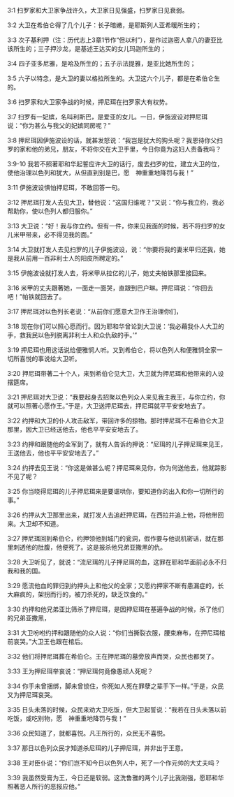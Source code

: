 <a id="1"></a>3:1  扫罗家和大卫家争战许久，大卫家日见强盛，扫罗家日见衰弱。  

<a id="2"></a>3:2  大卫在希伯仑得了几个儿子：长子暗嫩，是耶斯列人亚希暖所生的；  

<a id="3"></a>3:3  次子基利押（注：历代志上3章1节作“但以利”），是作过迦密人拿八的妻亚比该所生的；三子押沙龙，是基述王达买的女儿玛迦所生的；  

<a id="4"></a>3:4  四子亚多尼雅，是哈及所生的；五子示法提雅，是亚比她所生的；  

<a id="5"></a>3:5  六子以特念，是大卫的妻以格拉所生的。大卫这六个儿子，都是在希伯仑生的。  

<a id="6"></a>3:6  扫罗家和大卫家争战的时候，押尼珥在扫罗家大有权势。  

<a id="7"></a>3:7  扫罗有一妃嫔，名叫利斯巴，是爱亚的女儿。一日，伊施波设对押尼珥说：“你为甚么与我父的妃嫔同房呢？”  

<a id="8"></a>3:8  押尼珥因伊施波设的话，就甚发怒说：“我岂是犹大的狗头呢？我恩待你父扫罗的家和他的弟兄，朋友，不将你交在大卫手里，今日你竟为这妇人责备我吗？  

<a id="9-10"></a>3:9-10  我若不照著耶和华起誓应许大卫的话行，废去扫罗的位，建立大卫的位，使他治理以色列和犹大，从但直到别是巴，愿　神重重地降罚与我！”  

<a id="11"></a>3:11  伊施波设惧怕押尼珥，不敢回答一句。  

<a id="12"></a>3:12  押尼珥打发人去见大卫，替他说：“这国归谁呢？”又说：“你与我立约，我必帮助你，使以色列人都归服你。”  

<a id="13"></a>3:13  大卫说：“好！我与你立约。但有一件，你来见我面的时候，若不将扫罗的女儿米甲带来，必不得见我的面。”  

<a id="14"></a>3:14  大卫就打发人去见扫罗的儿子伊施波设，说：“你要将我的妻米甲归还我，她是我从前用一百非利士人的阳皮所聘定的。”  

<a id="15"></a>3:15  伊施波设就打发人去，将米甲从拉亿的儿子，她丈夫帕铁那里接回来。  

<a id="16"></a>3:16  米甲的丈夫跟著她，一面走一面哭，直跟到巴户琳。押尼珥说：“你回去吧！”帕铁就回去了。  

<a id="17"></a>3:17  押尼珥对以色列长老说：“从前你们愿意大卫作王治理你们，  

<a id="18"></a>3:18  现在你们可以照心愿而行。因为耶和华曾论到大卫说：‘我必藉我仆人大卫的手，救我民以色列脱离非利士人和众仇敌的手。’”  

<a id="19"></a>3:19  押尼珥也用这话说给便雅悯人听。又到希伯仑，将以色列人和便雅悯全家一切所喜悦的事说给大卫听。  

<a id="20"></a>3:20  押尼珥带著二十个人，来到希伯仑见大卫，大卫就为押尼珥和他带来的人设摆筵席。  

<a id="21"></a>3:21  押尼珥对大卫说：“我要起身去招聚以色列众人来见我主我王，与你立约，你就可以照著心愿作王。”于是，大卫送押尼珥去，押尼珥就平平安安地去了。  

<a id="22"></a>3:22  约押和大卫的仆人攻击敌军，带回许多的掠物。那时押尼珥不在希伯仑大卫那里，因大卫已经送他去，他也平平安安地去了。  

<a id="23"></a>3:23  约押和跟随他的全军到了，就有人告诉约押说：“尼珥的儿子押尼珥来见王，王送他去，他也平平安安地去了。”  

<a id="24"></a>3:24  约押去见王说：“你这是做甚么呢？押尼珥来见你，你为何送他去，他就踪影不见了呢？  

<a id="25"></a>3:25  你当晓得尼珥的儿子押尼珥来是要诓哄你，要知道你的出入和你一切所行的事。”  

<a id="26"></a>3:26  约押从大卫那里出来，就打发人去追赶押尼珥，在西拉井追上他，将他带回来。大卫却不知道。  

<a id="27"></a>3:27  押尼珥回到希伯仑，约押领他到城门的瓮洞，假作要与他说机密话，就在那里刺透他的肚腹，他便死了。这是报杀他兄弟亚撒黑的仇。  

<a id="28"></a>3:28  大卫听见了，就说：“流尼珥的儿子押尼珥的血，这罪在耶和华面前必永不归我和我的国。  

<a id="29"></a>3:29  愿流他血的罪归到约押头上和他父的全家；又愿约押家不断有患漏症的，长大麻疯的，架拐而行的，被刀杀死的，缺乏饮食的。”  

<a id="30"></a>3:30  约押和他兄弟亚比筛杀了押尼珥，是因押尼珥在基遍争战的时候，杀了他们的兄弟亚撒黑，  

<a id="31"></a>3:31  大卫吩咐约押和跟随他的众人说：“你们当撕裂衣服，腰束麻布，在押尼珥棺前哀哭。”大卫王也跟在棺后。  

<a id="32"></a>3:32  他们将押尼珥葬在希伯仑。王在押尼珥的墓旁放声而哭，众民也都哭了。  

<a id="33"></a>3:33  王为押尼珥举哀说：“押尼珥何竟像愚顽人死呢？  

<a id="34"></a>3:34  你手未曾捆绑，脚未曾锁住，你死如人死在罪孽之辈手下一样。”于是，众民又为押尼珥哀哭。  

<a id="35"></a>3:35  日头未落的时候，众民来劝大卫吃饭，但大卫起誓说：“我若在日头未落以前吃饭，或吃别物，愿　神重重地降罚与我！”  

<a id="36"></a>3:36  众民知道了，就都喜悦。凡王所行的，众民无不喜悦。  

<a id="37"></a>3:37  那日以色列众民才知道杀尼珥的儿子押尼珥，并非出于王意。  

<a id="38"></a>3:38  王对臣仆说：“你们岂不知今日以色列人中，死了一个作元帅的大丈夫吗？  

<a id="39"></a>3:39  我虽然受膏为王，今日还是软弱。这洗鲁雅的两个儿子比我刚强，愿耶和华照著恶人所行的恶报应他。”  
